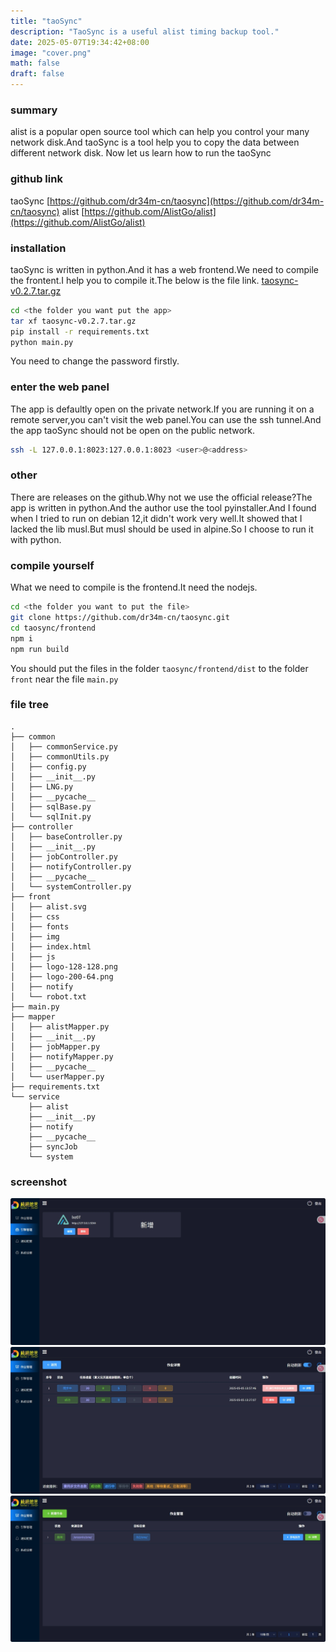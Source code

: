 ```yaml
---
title: "taoSync"
description: "TaoSync is a useful alist timing backup tool."
date: 2025-05-07T19:34:42+08:00
image: "cover.png"
math: false
draft: false
---
```

### summary
alist is a popular open source tool which can help you control your many network disk.And taoSync is a tool help you to copy the data between different network disk. Now let us learn how to run the taoSync
### github link
taoSync [https://github.com/dr34m-cn/taosync](https://github.com/dr34m-cn/taosync)
alist [https://github.com/AlistGo/alist](https://github.com/AlistGo/alist)
### installation
taoSync is written in python.And it has a web frontend.We need to compile the frontent.I help you to compile it.The below is the file link. [taosync-v0.2.7.tar.gz](taosync-v0.2.7.tar.gz)  
```bash
cd <the folder you want put the app>
tar xf taosync-v0.2.7.tar.gz
pip install -r requirements.txt
python main.py
```
You need to change the password firstly.
### enter the web panel
The app is defaultly open on the private network.If you are running it on a remote server,you can't visit the web panel.You can use the ssh tunnel.And the app taoSync should not be open on the public network.
```bash
ssh -L 127.0.0.1:8023:127.0.0.1:8023 <user>@<address>
```
### other
There are releases on the github.Why not we use the official release?The app is written in python.And the author use the tool pyinstaller.And I found when I tried to run on debian 12,it didn't work very well.It showed that I lacked the lib musl.But musl should be used in alpine.So I choose to run it with python.
### compile yourself
What we need to compile is the frontend.It need the nodejs.
```bash
cd <the folder you want to put the file>
git clone https://github.com/dr34m-cn/taosync.git
cd taosync/frontend
npm i
npm run build
```
You should put the files in the folder `taosync/frontend/dist` to the folder `front` near the file `main.py`
### file tree
```tree
.
├── common
│   ├── commonService.py
│   ├── commonUtils.py
│   ├── config.py
│   ├── __init__.py
│   ├── LNG.py
│   ├── __pycache__
│   ├── sqlBase.py
│   └── sqlInit.py
├── controller
│   ├── baseController.py
│   ├── __init__.py
│   ├── jobController.py
│   ├── notifyController.py
│   ├── __pycache__
│   └── systemController.py
├── front
│   ├── alist.svg
│   ├── css
│   ├── fonts
│   ├── img
│   ├── index.html
│   ├── js
│   ├── logo-128-128.png
│   ├── logo-200-64.png
│   ├── notify
│   └── robot.txt
├── main.py
├── mapper
│   ├── alistMapper.py
│   ├── __init__.py
│   ├── jobMapper.py
│   ├── notifyMapper.py
│   ├── __pycache__
│   └── userMapper.py
├── requirements.txt
└── service
    ├── alist
    ├── __init__.py
    ├── notify
    ├── __pycache__
    ├── syncJob
    └── system
```
### screenshot
![image](11f28552-5c0d-4905-b733-100aa7578c73.png)
![image](1914f1ac-5f3a-4842-adbb-52cd5f34ea28.png)
![image](7080a5b4-dd83-4054-80e5-5a3270fa90f9.png)